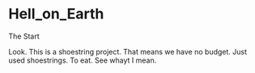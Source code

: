 Hell_on_Earth
=============

The Start


Look. This is a shoestring project. That means we have no budget. Just used shoestrings. To eat. See whayt I mean.
